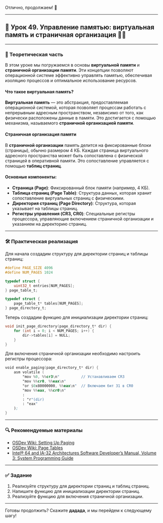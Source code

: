 Отлично, продолжаем! 🚀

---

## 🔹 Урок 49. Управление памятью: виртуальная память и страничная организация 🧠📘

---

### 🧠 Теоретическая часть

В этом уроке мы погружаемся в основы **виртуальной памяти** и **страничной организации памяти**. Эти концепции позволяют операционной системе эффективно управлять памятью, обеспечивая изоляцию процессов и оптимальное использование ресурсов.

#### Что такое виртуальная память?

**Виртуальная память** — это абстракция, предоставляемая операционной системой, которая позволяет процессам работать с непрерывным адресным пространством, независимо от того, как физически расположены данные в памяти. Это достигается с помощью механизма, называемого **страничной организацией памяти**.

#### Страничная организация памяти

В **страничной организации** память делится на фиксированные блоки (страницы), обычно размером 4 КБ. Каждая страница виртуального адресного пространства может быть сопоставлена с физической страницей в оперативной памяти. Это сопоставление управляется с помощью **таблиц страниц**.

#### Основные компоненты:

* **Страница (Page)**: Фиксированный блок памяти (например, 4 КБ).
* **Таблица страниц (Page Table)**: Структура данных, которая хранит сопоставление виртуальных страниц с физическими.
* **Директория страниц (Page Directory)**: Структура, которая указывает на таблицы страниц.
* **Регистры управления (CR3, CR0)**: Специальные регистры процессора, управляющие включением страничной организации и указанием на директорию страниц.

---

### 🛠 Практическая реализация

Для начала создадим структуру для директории страниц и таблицы страниц:

```c
#define PAGE_SIZE 4096
#define NUM_PAGES 1024

typedef struct {
    uint32_t entries[NUM_PAGES];
} page_table_t;

typedef struct {
    page_table_t* tables[NUM_PAGES];
} page_directory_t;
```

Теперь создадим функцию для инициализации директории страниц:

```c
void init_page_directory(page_directory_t* dir) {
    for (int i = 0; i < NUM_PAGES; i++) {
        dir->tables[i] = NULL;
    }
}
```

Для включения страничной организации необходимо настроить регистры процессора:

```asm
void enable_paging(page_directory_t* dir) {
    asm volatile (
        "mov %0, %%cr3\n"          // Устанавливаем CR3
        "mov %%cr0, %%eax\n"
        "or $0x80000000, %%eax\n"  // Включаем бит 31 в CR0
        "mov %%eax, %%cr0\n"
        :
        : "r"(dir)
        : "eax"
    );
}
```

---

### 🔍 Рекомендуемые материалы

* [OSDev Wiki: Setting Up Paging](https://wiki.osdev.org/Setting_Up_Paging)
* [OSDev Wiki: Page Tables](https://wiki.osdev.org/Page_Tables)
* [Intel® 64 and IA-32 Architectures Software Developer’s Manual, Volume 3: System Programming Guide](https://www.intel.com/content/www/us/en/developer/articles/technical/intel-sdm.html)

---

### ✅ Задание

1. Реализуйте структуру для директории страниц и таблиц страниц.
2. Напишите функцию для инициализации директории страниц.
3. Реализуйте функцию для включения страничной организации.

---

Готовы продолжить? Скажите **дадада**, и мы перейдем к следующему шагу!
